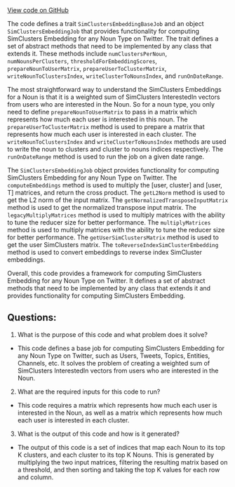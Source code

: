 [View code on GitHub](https://github.com/misbahsy/the-algorithm/src/scala/com/twitter/simclusters_v2/scalding/embedding/common/SimClustersEmbeddingJob.scala)

The code defines a trait `SimClustersEmbeddingBaseJob` and an object `SimClustersEmbeddingJob` that provides functionality for computing SimClusters Embedding for any Noun Type on Twitter. The trait defines a set of abstract methods that need to be implemented by any class that extends it. These methods include `numClustersPerNoun`, `numNounsPerClusters`, `thresholdForEmbeddingScores`, `prepareNounToUserMatrix`, `prepareUserToClusterMatrix`, `writeNounToClustersIndex`, `writeClusterToNounsIndex`, and `runOnDateRange`. 

The most straightforward way to understand the SimClusters Embeddings for a Noun is that it is a weighted sum of SimClusters InterestedIn vectors from users who are interested in the Noun. So for a noun type, you only need to define `prepareNounToUserMatrix` to pass in a matrix which represents how much each user is interested in this noun. The `prepareUserToClusterMatrix` method is used to prepare a matrix that represents how much each user is interested in each cluster. The `writeNounToClustersIndex` and `writeClusterToNounsIndex` methods are used to write the noun to clusters and cluster to nouns indices respectively. The `runOnDateRange` method is used to run the job on a given date range.

The `SimClustersEmbeddingJob` object provides functionality for computing SimClusters Embedding for any Noun Type on Twitter. The `computeEmbeddings` method is used to multiply the [user, cluster] and [user, T] matrices, and return the cross product. The `getL2Norm` method is used to get the L2 norm of the input matrix. The `getNormalizedTransposeInputMatrix` method is used to get the normalized transpose input matrix. The `legacyMultiplyMatrices` method is used to multiply matrices with the ability to tune the reducer size for better performance. The `multiplyMatrices` method is used to multiply matrices with the ability to tune the reducer size for better performance. The `getUserSimClustersMatrix` method is used to get the user SimClusters matrix. The `toReverseIndexSimClusterEmbedding` method is used to convert embeddings to reverse index SimCluster embeddings.

Overall, this code provides a framework for computing SimClusters Embedding for any Noun Type on Twitter. It defines a set of abstract methods that need to be implemented by any class that extends it and provides functionality for computing SimClusters Embedding.
## Questions: 
 1. What is the purpose of this code and what problem does it solve?
- This code defines a base job for computing SimClusters Embedding for any Noun Type on Twitter, such as Users, Tweets, Topics, Entities, Channels, etc. It solves the problem of creating a weighted sum of SimClusters InterestedIn vectors from users who are interested in the Noun.

2. What are the required inputs for this code to run?
- This code requires a matrix which represents how much each user is interested in the Noun, as well as a matrix which represents how much each user is interested in each cluster.

3. What is the output of this code and how is it generated?
- The output of this code is a set of indices that map each Noun to its top K clusters, and each cluster to its top K Nouns. This is generated by multiplying the two input matrices, filtering the resulting matrix based on a threshold, and then sorting and taking the top K values for each row and column.